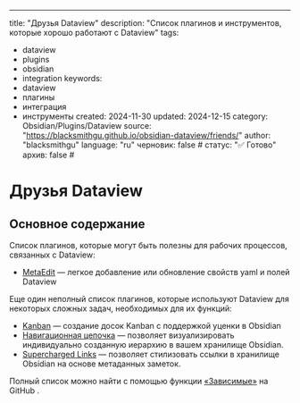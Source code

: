 ---
title: "Друзья Dataview"
description: "Список плагинов и инструментов, которые хорошо работают с Dataview"
tags:
  - dataview
  - plugins
  - obsidian
  - integration
keywords:
  - dataview
  - плагины
  - интеграция
  - инструменты
created: 2024-11-30
updated: 2024-12-15
category: Obsidian/Plugins/Dataview
source: "https://blacksmithgu.github.io/obsidian-dataview/friends/"
author: "blacksmithgu"
language: "ru"
черновик: false # 
статус: "✅ Готово"
архив: false # 

# Друзья Dataview

## Основное содержание

Список плагинов, которые могут быть полезны для рабочих процессов, связанных с Dataview:

- [MetaEdit](https://github.com/chhoumann/MetaEdit) — легкое добавление или обновление свойств yaml и полей Dataview

Еще один неполный список плагинов, которые используют Dataview для некоторых сложных задач, необходимых для их функций:

- [Kanban](https://github.com/mgmeyers/obsidian-kanban) — создание досок Kanban с поддержкой уценки в Obsidian
- [Навигационная цепочка](http://publish.obsidian.md/breadcrumbs-docs) — позволяет визуализировать индивидуально созданную иерархию в вашем хранилище Obsidian.
- [Supercharged Links](https://github.com/mdelobelle/obsidian_supercharged_links) — позволяет стилизовать ссылки в хранилище Obsidian на основе метаданных заметок.

Полный список можно найти с помощью функции [«Зависимые»](https://github.com/blacksmithgu/obsidian-dataview/network/dependents) на GitHub .

